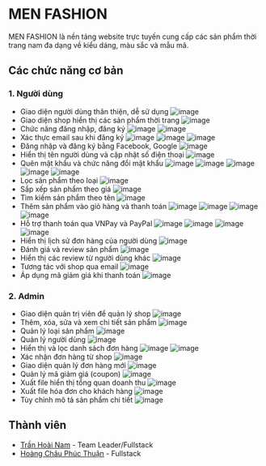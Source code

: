 # MEN FASHION

MEN FASHION là nền tảng website trực tuyến cung cấp các sản phẩm thời trang nam đa dạng về kiểu dáng, màu sắc và mẫu mã.

## Các chức năng cơ bản

### 1. Người dùng
- Giao diện người dùng thân thiện, dễ sử dụng
  ![image](Readme/h1.jpg)
- Giao diện shop hiển thị các sản phẩm thời trang
  ![image](Readme/h2.jpg)
- Chức năng đăng nhập, đăng ký
  ![image](Readme/h3_1.png)
  ![image](Readme/h3_2.png)
- Xác thực email sau khi đăng ký
  ![image](Readme/h4_1.png)
  ![image](Readme/h4_2.png)
  ![image](Readme/h4_3.png)
- Đăng nhập và đăng ký bằng Facebook, Google
  ![image](Readme/h5.png)
- Hiển thị tên người dùng và cập nhật số điện thoại
  ![image](Readme/h6.png)
- Quên mật khẩu và chức năng đổi mật khẩu
  ![image](Readme/h7_1.png)
  ![image](Readme/h7_2.png)
  ![image](Readme/h7_3.png)
  ![image](Readme/h7_4.png)
  ![image](Readme/h7_5.png)
- Lọc sản phẩm theo loại
  ![image](Readme/h8.png)
- Sắp xếp sản phẩm theo giá
  ![image](Readme/h9.png)
- Tìm kiếm sản phẩm theo tên
  ![image](Readme/h10.png)
- Thêm sản phẩm vào giỏ hàng và thanh toán
  ![image](Readme/h11_1.png)
  ![image](Readme/h11_2.png)
  ![image](Readme/h11_3.png)
  ![image](Readme/h11_4.png)
- Hỗ trợ thanh toán qua VNPay và PayPal
  ![image](Readme/h12_1.png)
  ![image](Readme/h12_2.png)
  ![image](Readme/h12_3.png)
  ![image](Readme/h12_4.png)
- Hiển thị lịch sử đơn hàng của người dùng
  ![image](Readme/h13.png)
- Đánh giá và review sản phẩm
  ![image](Readme/h14.png)
- Hiển thị các review từ người dùng khác
  ![image](Readme/h15.png)
- Tương tác với shop qua email
  ![image](Readme/h16.png)
- Áp dụng mã giảm giá khi thanh toán
  ![image](Readme/h17.png)

### 2. Admin
- Giao diện quản trị viên để quản lý shop
  ![image](Readme/h18.jpg)
- Thêm, xóa, sửa và xem chi tiết sản phẩm
  ![image](Readme/h19.jpg)
- Quản lý loại sản phẩm
  ![image](Readme/h20.jpg)
- Quản lý người dùng
  ![image](Readme/h21.jpg)
- Hiển thị và lọc danh sách đơn hàng
  ![image](Readme/h22_1.png)
  ![image](Readme/h22_2.png)
- Xác nhận đơn hàng từ shop
  ![image](Readme/h23.png)
- Giao diện quản lý đơn hàng mới
  ![image](Readme/h24.png)
- Quản lý mã giảm giá (coupon)
  ![image](Readme/h25.png)
- Xuất file hiển thị tổng quan doanh thu
  ![image](Readme/h26.png)
- Xuất file hóa đơn cho khách hàng
  ![image](Readme/h27.png)
- Tùy chỉnh mô tả sản phẩm chi tiết
  ![image](Readme/h28.png)

## Thành viên
- [Trần Hoài Nam](#github.com/hoainam1308) - Team Leader/Fullstack
- [Hoàng Châu Phúc Thuận](#github.com/AlivRick) - Fullstack

